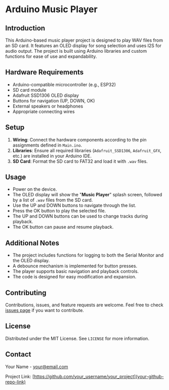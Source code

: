 # Arduino Music Player

## Introduction
This Arduino-based music player project is designed to play WAV files from an SD card. It features an OLED display for song selection and uses I2S for audio output. The project is built using Arduino libraries and custom functions for ease of use and expandability.

## Hardware Requirements
- Arduino-compatible microcontroller (e.g., ESP32)
- SD card module
- Adafruit SSD1306 OLED display
- Buttons for navigation (UP, DOWN, OK)
- External speakers or headphones
- Appropriate connecting wires

## Setup
1. **Wiring**: Connect the hardware components according to the pin assignments defined in `Main.ino`.
2. **Libraries**: Ensure all required libraries (`Adafruit_SSD1306`, `Adafruit_GFX`, etc.) are installed in your Arduino IDE.
3. **SD Card**: Format the SD card to FAT32 and load it with `.wav` files.

## Usage
- Power on the device.
- The OLED display will show the "**Music Player**" splash screen, followed by a list of `.wav` files from the SD card.
- Use the UP and DOWN buttons to navigate through the list.
- Press the OK button to play the selected file.
- The UP and DOWN buttons can be used to change tracks during playback.
- The OK button can pause and resume playback.

## Additional Notes
- The project includes functions for logging to both the Serial Monitor and the OLED display.
- A debounce mechanism is implemented for button presses.
- The player supports basic navigation and playback controls.
- The code is designed for easy modification and expansion.

## Contributing
Contributions, issues, and feature requests are welcome. Feel free to check [issues page](your-github-repo-link) if you want to contribute.

## License
Distributed under the MIT License. See `LICENSE` for more information.

## Contact
Your Name - your@email.com

Project Link: [https://github.com/your_username/your_project](your-github-repo-link)
